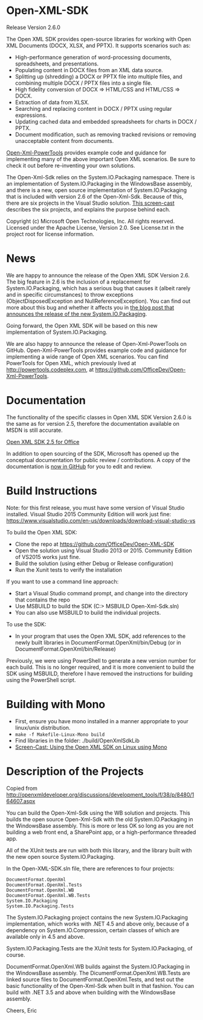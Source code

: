 Open-XML-SDK
============

Release Version 2.6.0

The Open XML SDK provides open-source libraries for working with Open XML
Documents (DOCX, XLSX, and PPTX).  It supports scenarios such as:
- High-performance generation of word-processing documents, spreadsheets, and presentations.
- Populating content in DOCX files from an XML data source.
- Splitting up (shredding) a DOCX or PPTX file into multiple files, and combining
  multiple DOCX / PPTX files into a single file.
- High fidelity conversion of DOCX => HTML/CSS and HTML/CSS => DOCX.
- Extraction of data from XLSX.
- Searching and replacing content in DOCX / PPTX using regular expressions.
- Updating cached data and embedded spreadsheets for charts in DOCX / PPTX.
- Document modification, such as removing tracked revisions or removing
  unacceptable content from documents.

[Open-Xml-PowerTools](https://github.com/OfficeDev/Open-Xml-PowerTools) provides example code and guidance for implementing many of the above important Open XML scenarios.  Be sure to check it out
before re-inventing your own solutions.

The Open-Xml-Sdk relies on the System.IO.Packaging namespace.  There is an implementation of System.IO.Packaging in the WindowsBase assembly,
and there is a new, open source implementation of System.IO.Packaging that is included with version 2.6 of the Open-Xml-Sdk.  Because of this, there
are six projects in the Visual Studio solution.  [This screen-cast](https://www.youtube.com/watch?v=B13IYHKhcc8) describes the six projects, and explains
the purpose behind each.

Copyright (c) Microsoft Open Technologies, Inc.  All rights reserved.
Licensed under the Apache License, Version 2.0.
See License.txt in the project root for license information.

News
====
We are happy to announce the release of the Open XML SDK Version 2.6.  The
big feature in 2.6 is the inclusion of a replacement for System.IO.Packaging, which
has a serious bug that causes it (albeit rarely and in specific circumstances)
to throw exceptions (ObjectDisposedException and NullReferenceException).  You can
find out more about this bug and whether it affects you in [the blog post that announces the release of the new System.IO.Packaging](http://openxmldeveloper.org/blog/b/openxmldeveloper/archive/2015/06/29/announcing-the-release-of-a-new-system-io-packaging-implementation.aspx).

Going forward, the Open XML SDK will be based on this new implementation of System.IO.Packaging.

We are also happy to announce the release of Open-Xml-PowerTools on GitHub.  Open-Xml-PowerTools provides
example code and guidance for implementing a wide range of Open XML scenarios.  You can find PowerTools for Open XML, which previously lived at http://powertools.codeplex.com,
at https://github.com/OfficeDev/Open-Xml-PowerTools.

Documentation
=============

The functionality of the specific classes in Open XML SDK Version 2.6.0 is the same as for version 2.5, therefore
the documentation available on MSDN is still accurate.

[Open XML SDK 2.5 for Office](http://msdn.microsoft.com/en-us/library/office/bb448854.aspx)

In addition to open sourcing of the SDK, Microsoft has opened up the
conceptual documentation for public review / contributions.  A copy of
the documentation is [now in GitHub](https://github.com/OfficeDev/office-content) for you to edit and review.

Build Instructions
==================

Note: for this first release, you must have some version of Visual Studio
installed.  Visual Studio 2015 Community Edition will work just fine:
https://www.visualstudio.com/en-us/downloads/download-visual-studio-vs

To build the Open XML SDK:
- Clone the repo at https://github.com/OfficeDev/Open-XML-SDK
- Open the solution using Visual Studio 2013 or 2015.  Community Edition of VS2015 works just fine.
- Build the solution (using either Debug or Release configuration)
- Run the Xunit tests to verify the installation

If you want to use a command line approach:
- Start a Visual Studio command prompt, and change into the directory that contains the repo
- Use MSBUILD to build the SDK  (C:> MSBUILD Open-Xml-Sdk.sln)
- You can also use MSBUILD to build the individual projects.

To use the SDK:
- In your program that uses the Open XML SDK, add references to the newly built libraries in DocumentFormat.OpenXml/bin/Debug (or in DocumentFormat.OpenXml/bin/Release)

Previously, we were using PowerShell to generate a new version number for each build.  This is no longer required, and it is more convenient to build the SDK using MSBUILD, therefore I have removed the instructions for building using the PowerShell script.

Building with Mono
=================
- First, ensure you have mono installed in a manner appropriate to your linux/unix distribution.
- `make -f Makefile-Linux-Mono build`
- Find libraries in the folder: ./build/OpenXmlSdkLib
- [Screen-Cast: Using the Open XML SDK on Linux using Mono](http://openxmldeveloper.org/blog/b/openxmldeveloper/archive/2014/07/03/screen-cast-using-open-xml-sdk-on-linux-using-mono.aspx)


Description of the Projects
===========================

Copied from http://openxmldeveloper.org/discussions/development_tools/f/38/p/8480/164607.aspx

You can build the Open-Xml-Sdk using the WB solution and projects.  This builds the open source Open-Xml-Sdk with the old System.IO.Packaging in the WindowsBase assembly.  This is more or less OK so long as you are not building a web front end, a SharePoint app, or a high-performance threaded app.

All of the XUnit tests are run with both this library, and the library built with the new open source System.IO.Packaging.

In the Open-XML-SDK.sln file, there are references to four projects:

    DocumentFormat.OpenXml
    DocumentFormat.OpenXml.Tests
    DocumentFormat.OpenXml.WB
    DocumentFormat.OpenXml.WB.Tests
    System.IO.Packaging
    System.IO.Packaging.Tests

The System.IO.Packaging project contains the new System.IO.Packaging implementation, which works with .NET 4.5 and above only, because of a dependency on System.IO.Compression, certain classes of which are available only in 4.5 and above.

System.IO.Packaging.Tests are the XUnit tests for System.IO.Packaging, of course.

DocumentFormat.OpenXml.WB builds against the System.IO.Packaging in the WindowsBase assembly.  The DicumentFormat.OpenXml.WB.Tests are linked source files to DocumentFormat.OpenXml.Tests, and test out the basic functionality of the Open-Xml-Sdk when built in that fashion.  You can build with .NET 3.5 and above when building with the WindowsBase assembly.

Cheers, Eric

